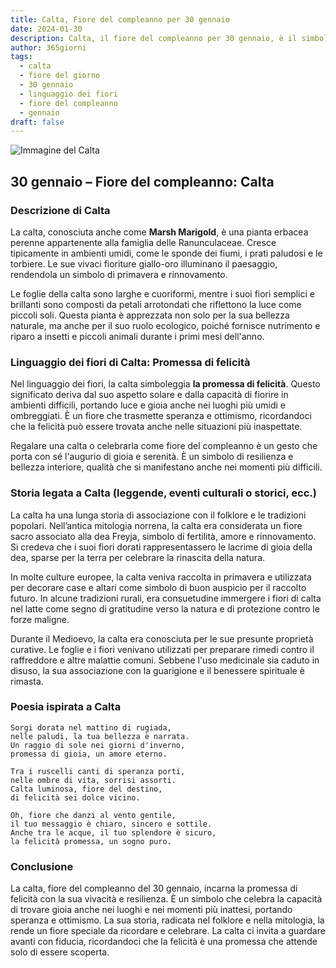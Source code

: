 ```yaml
---
title: Calta, Fiore del compleanno per 30 gennaio
date: 2024-01-30
description: Calta, il fiore del compleanno per 30 gennaio, è il simbolo di Promessa di felicità. Scopri il suo significato unico, le storie affascinanti e la poesia che celebra la sua bellezza.
author: 365giorni
tags:
  - calta
  - fiore del giorno
  - 30 gennaio
  - linguaggio dei fiori
  - fiore del compleanno
  - gennaio
draft: false
---
```


![Immagine del Calta](https://cdn.pixabay.com/photo/2018/04/17/15/09/caltha-palustris-3327710_1280.jpg)


## 30 gennaio – Fiore del compleanno: Calta

### Descrizione di Calta

La calta, conosciuta anche come **Marsh Marigold**, è una pianta erbacea perenne appartenente alla famiglia delle Ranunculaceae. Cresce tipicamente in ambienti umidi, come le sponde dei fiumi, i prati paludosi e le torbiere. Le sue vivaci fioriture giallo-oro illuminano il paesaggio, rendendola un simbolo di primavera e rinnovamento.

Le foglie della calta sono larghe e cuoriformi, mentre i suoi fiori semplici e brillanti sono composti da petali arrotondati che riflettono la luce come piccoli soli. Questa pianta è apprezzata non solo per la sua bellezza naturale, ma anche per il suo ruolo ecologico, poiché fornisce nutrimento e riparo a insetti e piccoli animali durante i primi mesi dell'anno.

### Linguaggio dei fiori di Calta: Promessa di felicità

Nel linguaggio dei fiori, la calta simboleggia **la promessa di felicità**. Questo significato deriva dal suo aspetto solare e dalla capacità di fiorire in ambienti difficili, portando luce e gioia anche nei luoghi più umidi e ombreggiati. È un fiore che trasmette speranza e ottimismo, ricordandoci che la felicità può essere trovata anche nelle situazioni più inaspettate.

Regalare una calta o celebrarla come fiore del compleanno è un gesto che porta con sé l'augurio di gioia e serenità. È un simbolo di resilienza e bellezza interiore, qualità che si manifestano anche nei momenti più difficili.

### Storia legata a Calta (leggende, eventi culturali o storici, ecc.)

La calta ha una lunga storia di associazione con il folklore e le tradizioni popolari. Nell’antica mitologia norrena, la calta era considerata un fiore sacro associato alla dea Freyja, simbolo di fertilità, amore e rinnovamento. Si credeva che i suoi fiori dorati rappresentassero le lacrime di gioia della dea, sparse per la terra per celebrare la rinascita della natura.

In molte culture europee, la calta veniva raccolta in primavera e utilizzata per decorare case e altari come simbolo di buon auspicio per il raccolto futuro. In alcune tradizioni rurali, era consuetudine immergere i fiori di calta nel latte come segno di gratitudine verso la natura e di protezione contro le forze maligne.

Durante il Medioevo, la calta era conosciuta per le sue presunte proprietà curative. Le foglie e i fiori venivano utilizzati per preparare rimedi contro il raffreddore e altre malattie comuni. Sebbene l'uso medicinale sia caduto in disuso, la sua associazione con la guarigione e il benessere spirituale è rimasta.

### Poesia ispirata a Calta

```
Sorgi dorata nel mattino di rugiada,  
nelle paludi, la tua bellezza è narrata.  
Un raggio di sole nei giorni d'inverno,  
promessa di gioia, un amore eterno.  

Tra i ruscelli canti di speranza porti,  
nelle ombre di vita, sorrisi assorti.  
Calta luminosa, fiore del destino,  
di felicità sei dolce vicino.  

Oh, fiore che danzi al vento gentile,  
il tuo messaggio è chiaro, sincero e sottile.  
Anche tra le acque, il tuo splendore è sicuro,  
la felicità promessa, un sogno puro.
```

### Conclusione

La calta, fiore del compleanno del 30 gennaio, incarna la promessa di felicità con la sua vivacità e resilienza. È un simbolo che celebra la capacità di trovare gioia anche nei luoghi e nei momenti più inattesi, portando speranza e ottimismo. La sua storia, radicata nel folklore e nella mitologia, la rende un fiore speciale da ricordare e celebrare. La calta ci invita a guardare avanti con fiducia, ricordandoci che la felicità è una promessa che attende solo di essere scoperta.